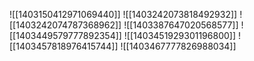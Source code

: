 ![[1403150412971069440]]
![[1403242073818492932]]
![[1403242074787368962]]
![[1403387647020568577]]
![[1403449579777892354]]
![[1403451929301196800]]
![[1403457818976415744]]
![[1403467777826988034]]
